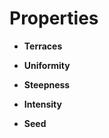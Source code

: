 

# Properties

- **Terraces**  
  
- **Uniformity**  
  
- **Steepness**  
  
- **Intensity**  
  
- **Seed**  
  



